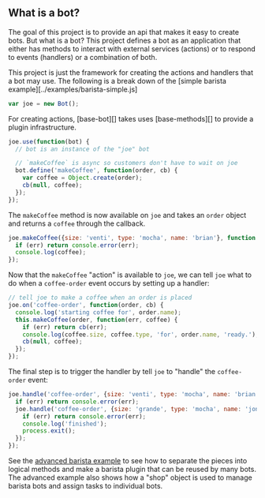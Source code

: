 ## What is a bot?

The goal of this project is to provide an api that makes it easy to create bots. But what is a bot? This project defines a bot as an application that either has methods to interact with external services (actions) or to respond to events (handlers) or a combination of both.

This project is just the framework for creating the actions and handlers that a bot may use.
The following is a break down of the [simple barista example][../examples/barista-simple.js]

```js
var joe = new Bot();
```

For creating actions, [base-bot][] takes uses [base-methods][] to provide a plugin infrastructure.

```js
joe.use(function(bot) {
  // bot is an instance of the "joe" bot

  // `makeCoffee` is async so customers don't have to wait on joe
  bot.define('makeCoffee', function(order, cb) {
    var coffee = Object.create(order);
    cb(null, coffee);
  });
});
```

The `makeCoffee` method is now available on `joe` and takes an `order` object and returns a `coffee` through the callback.

```js
joe.makeCoffee({size: 'venti', type: 'mocha', name: 'brian'}, function(err, coffee) {
  if (err) return console.error(err);
  console.log(coffee);
});
```

Now that the `makeCoffee` "action" is available to `joe`, we can tell `joe` what to do when a `coffee-order` event occurs by setting up a handler:

```js
// tell joe to make a coffee when an order is placed
joe.on('coffee-order', function(order, cb) {
  console.log('starting coffee for', order.name);
  this.makeCoffee(order, function(err, coffee) {
    if (err) return cb(err);
    console.log(coffee.size, coffee.type, 'for', order.name, 'ready.');
    cb(null, coffee);
  });
});
```

The final step is to trigger the handler by tell `joe` to "handle" the `coffee-order` event:

```js
joe.handle('coffee-order', {size: 'venti', type: 'mocha', name: 'brian'}, function(err, coffee) {
  if (err) return console.error(err);
  joe.handle('coffee-order', {size: 'grande', type: 'mocha', name: 'jon'}, function(err, coffee) {
    if (err) return console.error(err);
    console.log('finished');
    process.exit();
  });
});
```

See the [advanced barista example](../examples/barista-advanced.js) to see how to separate the pieces into logical methods and make a barista plugin that can be reused by many bots. The advanced example also shows how a "shop" object is used to manage barista bots and assign tasks to individual bots.
